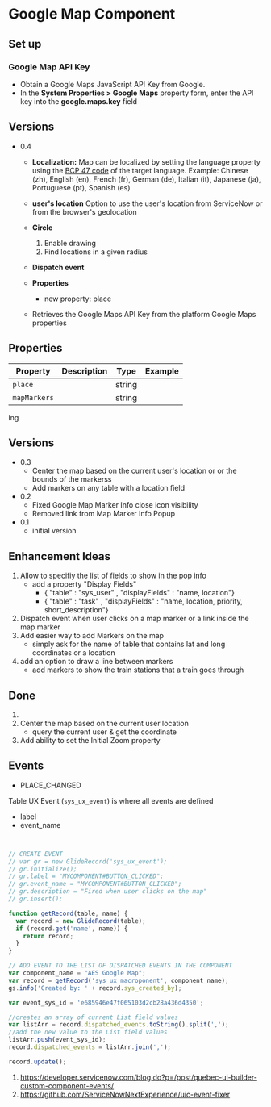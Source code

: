 # Google Map Component

## Set up

### Google Map API Key
- Obtain a Google Maps JavaScript API Key from Google.
- In the **System Properties > Google Maps** property form, enter the API key into the **google.maps.key** field

## Versions

- 0.4
    - **Localization:** Map can be localized by setting the language property using the [BCP 47 code](https://www.iana.org/assignments/language-subtag-registry/language-subtag-registry) of the target language. Example: Chinese (zh), English (en), French (fr), German (de),  Italian (it), Japanese (ja), Portuguese (pt), Spanish (es)

    - **user's location** Option to use the user's location from ServiceNow or from the browser's geolocation

    - **Circle**
        1. Enable drawing
        2. Find locations in a given radius

    - **Dispatch event**

    - **Properties**
        - new property: place

    - Retrieves the Google Maps API Key from the platform Google Maps properties

## Properties
| Property                | Description                                    | Type      | Example     |
| ----------------------- | ---------------------------------------------- | --------- | --------- |
| `place`                 |                                                | string    |           |
| `mapMarkers`        |                                                | string    |           |
lng

## Versions

- 0.3
    - Center the map based on the current user's location or or the bounds of the markerss
    - Add markers on any table with a location field
- 0.2
    - Fixed Google Map Marker Info close icon visibility
    - Removed link from Map Marker Info Popup
- 0.1
    - initial version

## Enhancement Ideas

1. Allow to specifiy the list of fields to show in the pop info
    -  add a property "Display Fields"
        -  { "table" : "sys_user" , "displayFields" : "name, location"}
        -  { "table" : "task"     , "displayFields" : "name, location, priority, short_description"}
2. Dispatch event when user clicks on a map marker or a link inside the map marker
3. Add easier way to add Markers on the map
    - simply ask for the name of table that contains lat and long coordinates or a location
4. add an option to draw a line between markers
    - add markers to show the train stations that a train goes through

## Done
1. 
3. Center the map based on the current user location
    - query the current user & get the coordinate
4. Add ability to set the Initial Zoom property

## Events

- PLACE_CHANGED


Table UX Event (`sys_ux_event`) is where all events are defined
- label
- event_name

```js


// CREATE EVENT
// var gr = new GlideRecord('sys_ux_event');
// gr.initialize();
// gr.label = "MYCOMPONENT#BUTTON_CLICKED";
// gr.event_name = "MYCOMPONENT#BUTTON_CLICKED";
// gr.description = "Fired when user clicks on the map"
// gr.insert();

function getRecord(table, name) {
  var record = new GlideRecord(table);
  if (record.get('name', name)) {
    return record;
  }
}

// ADD EVENT TO THE LIST OF DISPATCHED EVENTS IN THE COMPONENT
var component_name = "AES Google Map";
var record = getRecord('sys_ux_macroponent', component_name);
gs.info('Created by: ' + record.sys_created_by);

var event_sys_id = 'e685946e47f065103d2cb28a436d4350';

//creates an array of current List field values
var listArr = record.dispatched_events.toString().split(',');
//add the new value to the List field values
listArr.push(event_sys_id);
record.dispatched_events = listArr.join(',');

record.update();
```
1. https://developer.servicenow.com/blog.do?p=/post/quebec-ui-builder-custom-component-events/
2. https://github.com/ServiceNowNextExperience/uic-event-fixer
